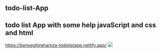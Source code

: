 ## todo-list-App
## todo list App with some help javaScript and css and html
<a>https://benseghirehamza-todolistapp.netlify.app/</a>
<img src="https://user-images.githubusercontent.com/96697713/170540111-7c5f7b9c-23fb-48f9-bd95-d8aa6422276f.png"/>
